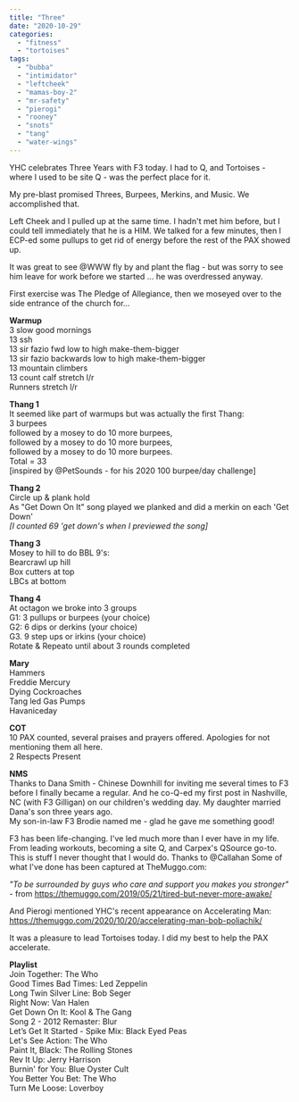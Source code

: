 ```yaml
---
title: "Three"
date: "2020-10-29"
categories: 
  - "fitness"
  - "tortoises"
tags: 
  - "bubba"
  - "intimidator"
  - "leftcheek"
  - "mamas-boy-2"
  - "mr-safety"
  - "pierogi"
  - "rooney"
  - "snots"
  - "tang"
  - "water-wings"
---
```


YHC celebrates Three Years with F3 today. I had to Q, and Tortoises - where I used to be site Q - was the perfect place for it.

My pre-blast promised Threes, Burpees, Merkins, and Music. We accomplished that.  
  
Left Cheek and I pulled up at the same time. I hadn't met him before, but I could tell immediately that he is a HIM. We talked for a few minutes, then I ECP-ed some pullups to get rid of energy before the rest of the PAX showed up.

It was great to see @WWW fly by and plant the flag - but was sorry to see him leave for work before we started ... he was overdressed anyway.  
  
First exercise was The Pledge of Allegiance, then we moseyed over to the side entrance of the church for...  
  
**Warmup**  
3 slow good mornings  
13 ssh  
13 sir fazio fwd low to high make-them-bigger  
13 sir fazio backwards low to high make-them-bigger  
13 mountain climbers  
13 count calf stretch l/r  
Runners stretch l/r  
  
**Thang 1**  
It seemed like part of warmups but was actually the first Thang:  
3 burpees  
followed by a mosey to do 10 more burpees,  
followed by a mosey to do 10 more burpees,  
followed by a mosey to do 10 more burpees.  
Total = 33  
\[inspired by @PetSounds - for his 2020 100 burpee/day challenge\]  

**Thang 2**  
Circle up & plank hold  
As "Get Down On It" song played we planked and did a merkin on each 'Get Down'  
_\[I counted 69 'get down's when I previewed the song\]_  

**Thang 3**  
Mosey to hill to do BBL 9's:  
Bearcrawl up hill  
Box cutters at top  
LBCs at bottom  

**Thang 4**  
At octagon we broke into 3 groups  
G1: 3 pullups or burpees (your choice)  
G2: 6 dips or derkins (your choice)  
G3. 9 step ups or irkins (your choice)  
Rotate & Repeato until about 3 rounds completed  
  
**Mary**  
Hammers  
Freddie Mercury  
Dying Cockroaches  
Tang led Gas Pumps  
Havaniceday

**COT**  
10 PAX counted, several praises and prayers offered. Apologies for not mentioning them all here.  
2 Respects Present  
  
**NMS**  
Thanks to Dana Smith - Chinese Downhill for inviting me several times to F3 before I finally became a regular. And he co-Q-ed my first post in Nashville, NC (with F3 Gilligan) on our children's wedding day. My daughter married Dana's son three years ago.  
My son-in-law F3 Brodie named me - glad he gave me something good!

F3 has been life-changing. I've led much more than I ever have in my life. From leading workouts, becoming a site Q, and Carpex's QSource go-to. This is stuff I never thought that I would do. Thanks to @Callahan Some of what I've done has been captured at TheMuggo.com:  
  
_"To be surrounded by guys who care and support you makes you stronger"_  
\- from https://themuggo.com/2019/05/21/tired-but-never-more-awake/  
  
And Pierogi mentioned YHC's recent appearance on Accelerating Man:  
https://themuggo.com/2020/10/20/accelerating-man-bob-poliachik/

It was a pleasure to lead Tortoises today. I did my best to help the PAX accelerate.  
  
**Playlist**  
Join Together: The Who  
Good Times Bad Times: Led Zeppelin  
Long Twin Silver Line: Bob Seger  
Right Now: Van Halen  
Get Down On It: Kool & The Gang  
Song 2 - 2012 Remaster: Blur  
Let’s Get It Started - Spike Mix: Black Eyed Peas  
Let's See Action: The Who  
Paint It, Black: The Rolling Stones  
Rev It Up: Jerry Harrison  
Burnin' for You: Blue Oyster Cult  
You Better You Bet: The Who  
Turn Me Loose: Loverboy

